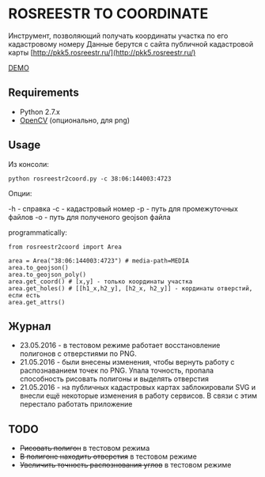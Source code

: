 ROSREESTR TO COORDINATE
=======================
Инструмент, позволяющий получать координаты участка по его кадастровому номеру
Данные берутся с сайта публичной кадастровой карты [http://pkk5.rosreestr.ru/](http://pkk5.rosreestr.ru/)

[DEMO](http://geonote.ru/pkk/)

## Requirements

* Python 2.7.x
* [OpenCV](http://opencv.org/) (опционально, для png)

## Usage

Из консоли:

    python rosreestr2coord.py -c 38:06:144003:4723
    
Опции:

  -h - справка
  -c - кадастровый номер
  -p - путь для промежуточных файлов
  -o - путь для полученого geojson файла
    
programmatically:
    
    from rosreestr2coord import Area
        
    area = Area("38:06:144003:4723") # media-path=MEDIA
    area.to_geojson()
    area.to_geojson_poly()
    area.get_coord() # [x,y] - только координаты участка
    area.get_holes() # [[h1_x,h2_y], [h2_x, h2_y]] - кординаты отверстий, если есть
    area.get_attrs()
    
## Журнал
* 23.05.2016 - в тестовом режиме работает восстановление полигонов с отверстиями по PNG.
* 21.05.2016 - были внесены изменения, чтобы вернуть работу с распознаванием точек по PNG. Упала точность, пропала способность рисовать полигоны и выделять отверстия
* 21.05.2016 - на публичных кадастровых картах заблокировали SVG и внесли ещё некоторые изменения в работу сервисов. В связи с этим перестало работать приложение

## TODO

* ~~Рисовать полигон~~ в тестовом режима
* ~~В полигоне находить отверстия~~ в тестовом режиме
* ~~Увеличить точность распознования углов~~ в тестовом режиме
